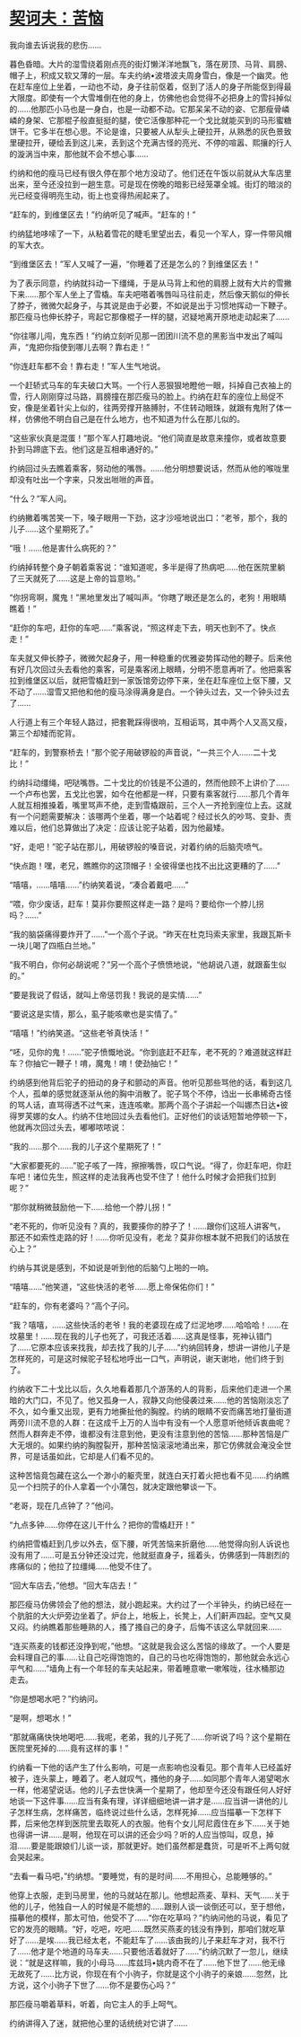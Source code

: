# [契诃夫：苦恼](https://mp.weixin.qq.com/s/efvrK5u0nA2-UZSvS-14qg)


<link href="../../../css/style.css" rel="stylesheet" type="text/css" />

<div class="p">

<span class="wavy">我向谁去诉说我的悲伤……

暮色昏暗。大片的湿雪绕着刚点亮的街灯懒洋洋地飘飞，落在房顶、马背、肩膀、帽子上，积成又软又薄的一层。车夫约纳•波塔波夫周身雪白，像是一个幽灵。他在赶车座位上坐着，一动也不动，身子往前伛着，伛到了活人的身子所能伛到得最大限度。即使有一个大雪堆倒在他的身上，仿佛他也会觉得不必把身上的雪抖掉似的……他那匹小马也是一身白，也是一动都不动。它那呆呆不动的姿、它那瘦骨嶙嶙的身架、它那棍子般直挺挺的腿，使它活像那种花一个戈比就能买到的马形蜜糖饼干。它多半在想心思。不论是谁，只要被人从犁头上硬拉开，从熟悉的灰色景致里硬拉开，硬给丢到这儿来，丢到这个充满古怪的亮光、不停的喧嚣、熙攘的行人的漩涡当中来，那他就不会不想心事……

约纳和他的瘦马已经有很久停在那个地方没动了。他们还在午饭以前就从大车店里出来，至今还没拉到一趟生意。可是现在傍晚的暗影已经笼罩全城。街灯的暗淡的光已经变得明亮生动，街上也变得热闹起来了。

“赶车的，到维堡区去！”约纳听见了喊声。“赶车的！”

约纳猛地哆嗦了一下，从粘着雪花的睫毛里望出去，看见一个军人，穿一件带风帽的军大衣。

“到维堡区去！”军人又喊了一遍，“你睡着了还是怎么的？到维堡区去！”

为了表示同意，约纳就抖动一下缰绳，于是从马背上和他的肩膀上就有大片的雪撇下来……那个军人坐上了雪橇。车夫吧嗒着嘴唇叫马往前走，然后像天鹅似的伸长了脖子，微微欠起身子，与其说是由于必要，不如说是出于习惯地挥动一下鞭子。那匹瘦马也伸长脖子，弯起它那像棍子一样的腿，迟疑地离开原地走动起来了……

“你往哪儿闯，鬼东西！”约纳立刻听见那一团团川流不息的黑影当中发出了喊叫声，“鬼把你指使到哪儿去啊？靠右走！”

“你连赶车都不会！靠右走！”军人生气地说。

一个赶轿式马车的车夫破口大骂。一个行人恶狠狠地瞪他一眼，抖掉自己衣袖上的雪，行人刚刚穿过马路，肩膀撞在那匹瘦马的脸上。约纳在赶车的座位上局促不安，像是坐着针尖上似的，往两旁撑开胳膊肘，不住转动眼珠，就跟有鬼附了体一样，仿佛他不明白自己是在什么地方，也不知道为什么在那儿似的。

“这些家伙真是混蛋！”那个军人打趣地说。“他们简直是故意来撞你，或者故意要扑到马蹄底下去。他们这是互相串通好的。”
 
约纳回过头去瞧着乘客，努动他的嘴唇。……他分明想要说话，然而从他的喉咙里却没有吐出一个字来，只发出咝咝的声音。
 
“什么？”军人问。 

约纳撇着嘴苦笑一下，嗓子眼用一下劲，这才沙哑地说出口：“老爷，那个，我的儿子……这个星期死了。” 

“哦！……他是害什么病死的？”

约纳掉转整个身子朝着乘客说：“谁知道呢，多半是得了热病吧……他在医院里躺了三天就死了……这是上帝的旨意哟。”

“你拐弯啊，魔鬼！”黑地里发出了喊叫声。“你瞎了眼还是怎么的，老狗！用眼睛瞧着！”

 “赶你的车吧，赶你的车吧……”乘客说，“照这样走下去，明天也到不了。快点走！”
 
车夫就又伸长脖子，微微欠起身子，用一种稳重的优雅姿势挥动他的鞭子。后来他有好几次回过头去看他的乘客，可是乘客闭上眼睛，分明不愿意再听了。他把乘客拉到维堡区以后，就把雪橇赶到一家饭馆旁边停下来，坐在赶车座位上伛下腰，又不动了……湿雪又把他和他的瘦马涂得满身是白。一个钟头过去，又一个钟头过去了……

人行道上有三个年轻人路过，把套靴踩得很响，互相诟骂，其中两个人又高又瘦，第三个却矮而驼背。
 
“赶车的，到警察桥去！”那个驼子用破锣般的声音说，“一共三个人……二十戈比！”
 
约纳抖动缰绳，吧哒嘴唇。二十戈比的价钱是不公道的，然而他顾不上讲价了……一个卢布也罢，五戈比也罢，如今在他都是一样，只要有乘客就行……那几个青年人就互相推搡着，嘴里骂声不绝，走到雪橇跟前，三个人一齐抢到座位上去。这就有一个问题需要解决：该哪两个坐着，哪一个站着呢？经过长久的吵骂、变卦、责难以后，他们总算做出了决定：应该让驼子站着，因为他最矮。

“好，走吧！”驼子站在那儿，用破锣般的嗓音说，对着约纳的后脑壳喷气。

“快点跑！嘿，老兄，瞧瞧你的这顶帽子！全彼得堡也找不出比这更糟的了……”

“嘻嘻，……嘻嘻……”约纳笑着说，“凑合着戴吧……”
 
“喂，你少废话，赶车！莫非你要照这样走一路？是吗？要给你一个脖儿拐吗？……”
 
“我的脑袋痛得要炸开了……”一个高个子说。“昨天在杜克玛索夫家里，我跟瓦斯卡一块儿喝了四瓶白兰地。”
 
“我不明白，你何必胡说呢？”另一个高个子愤愤地说，“他胡说八道，就跟畜生似的。”

 “要是我说了假话，就叫上帝惩罚我！我说的是实情……”
 
“要说这是实情，那么，虱子能咳嗽也是实情了。”

 “嘻嘻！”约纳笑道。“这些老爷真快活！”

 “呸，见你的鬼！……”驼子愤慨地说。“你到底赶不赶车，老不死的？难道就这样赶车？你抽它一鞭子！唷，魔鬼！唷！使劲抽它！”

 约纳感到他背后驼子的扭动的身子和颤动的声音。他听见那些骂他的话，看到这几个人，孤单的感觉就逐渐从他的胸中消散了。驼子骂个不停，诌出一长串稀奇古怪的骂人话，直骂得透不过气来，连连咳嗽。那两个高个子讲起一个叫娜杰日达•彼得罗芙娜的女人。约纳不住地回过头去看他们。正好他们的谈话短暂地停顿一下，他就再次回过头去，嘟嘟哝哝说：

“我的……那个……我的儿子这个星期死了！”
 
“大家都要死的……”驼子咳了一阵，擦擦嘴唇，叹口气说。“得了，你赶车吧，你赶车吧！诸位先生，照这样的走法我再也受不住了！他什么时候才会把我们拉到呢？”
 
“那你就稍微鼓励他一下……给他一个脖儿拐！”
 
“老不死的，你听见没有？真的，我要揍你的脖子了！……跟你们这班人讲客气，那还不如索性走路的好！……你听见没有，老龙？莫非你根本就不把我们的话放在心上？”

 约纳与其说是感到，不如说是听到他的后脑勺上啪的一响。
 
“嘻嘻……”他笑道，“这些快活的老爷……愿上帝保佑你们！”
 
“赶车的，你有老婆吗？”高个子问。
 
“我？嘻嘻，……这些快活的老爷！我的老婆现在成了烂泥地啰……哈哈哈！……在坟墓里！……现在我的儿子也死了，可我还活着……这真是怪事，死神认错门了……它原本应该来找我，却去找了我的儿子……”约纳回转身，想讲一讲他儿子是怎样死的，可是这时候驼子轻松地呼出一口气，声明说，谢天谢地，他们终于到了。

约纳收下二十戈比以后，久久地看着那几个游荡的人的背影，后来他们走进一个黑暗的大门口，不见了。他又孤身一人，寂静又向他侵袭过来……他的苦恼刚淡忘了不久，如今重又出现，更有力地撕扯他的胸膛。约纳的眼睛不安而痛苦地打量街道两旁川流不息的人群：在这成千上万的人当中有没有一个人愿意听他倾诉衷曲呢？然而人群奔走不停，谁都没有注意到他，更没有注意到他的苦恼……那种苦恼是广大无垠的。如果约纳的胸膛裂开，那种苦恼滚滚地涌出来，那它仿佛就会淹没全世界，可是话虽如此，它却是人们看不见的。

这种苦恼竟包藏在这么一个渺小的躯壳里，就连白天打着火把也看不见……约纳瞧见一个扫院子的仆人拿着一个小蒲包，就决定跟他攀谈一下。

“老哥，现在几点钟了？”他问。

“九点多钟……你停在这儿干什么？把你的雪橇赶开！”

约纳把雪橇赶到几步以外去，伛下腰，听凭苦恼来折磨他……他觉得向别人诉说也没有用了……可是五分钟还没过完，他就挺直身子，摇着头，仿佛感到一阵剧烈的疼痛似的；他拉了拉缰绳……他受不住了。

“回大车店去，”他想。“回大车店去！”

那匹瘦马仿佛领会了他的想法，就小跑起来。大约过了一个半钟头，约纳已经在一个肮脏的大火炉旁边坐着了。炉台上，地板上，长凳上，人们鼾声四起。空气又臭又闷。约纳瞧着那些睡熟的人，搔了搔自己的身子，后悔不该这么早就回来…… 

“连买燕麦的钱都还没挣到呢，”他想。“这就是我会这么苦恼的缘故了。一个人要是会料理自己的事……让自己吃得饱饱的，自己的马也吃得饱饱的，那他就会永远心平气和……”墙角上有一个年轻的车夫站起来，带着睡意嗽一嗽喉咙，往水桶那边走去。

“你是想喝水吧？”约纳问。

“是啊，想喝水！”

“那就痛痛快快地喝吧……我呢，老弟，我的儿子死了……你听说了吗？这个星期在医院里死掉的……竟有这样的事！”

约纳看一下他的话产生了什么影响，可是一点影响也没看见。那个青年人已经盖好被子，连头蒙上，睡着了。老人就叹气，搔他的身子……如同那个青年人渴望喝水一样，他渴望说话。他的儿子去世快满一个星期了，他却至今还没有跟任何人好好地谈一下这件事……应当有条有理，详详细细地讲一讲才是……应当讲一讲他的儿子怎样生病，怎样痛苦，临终说过些什么话，怎样死掉……应当描摹一下怎样下葬，后来他怎样到医院里去取死人的衣服。他有个女儿阿尼霞住在乡下……关于她也得讲一讲……是啊，他现在可以讲的还会少吗？听的人应当惊叫，叹息，掉泪……要是能跟娘们儿谈一谈，那就更好。她们虽然都是蠢货，可是听不上两句就会哭起来。

“去看一看马吧，”约纳想。“要睡觉，有的是时间……不用担心，总能睡够的。”

他穿上衣服，走到马房里，他的马就站在那儿。他想起燕麦、草料、天气……关于他的儿子，他独自一人的时候是不能想的……跟别人谈一谈倒还可以，至于想他，描摹他的模样，那太可怕，他受不了……“你在吃草吗？”约纳问他的马说，看见了它的发亮的眼睛。“好，吃吧，吃吧……既然买燕麦的钱没有挣到，那咱们就吃草好了……是埃……我已经太老，不能赶车了……该由我的儿子来赶车才对，我不行了……他才是个地道的马车夫……只要他活着就好了……”约纳沉默了一忽儿，继续说：“就是这样嘛，我的小母马……库兹玛•姚内奇不在了……他下世了……他无缘无故死了……比方说，你现在有个小驹子，你就是这个小驹子的亲娘……忽然，比方说，这个小驹子下世了……你不是要伤心吗？”
 
那匹瘦马嚼着草料，听着，向它主人的手上呵气。
 
约纳讲得入了迷，就把他心里的话统统对它讲了……

